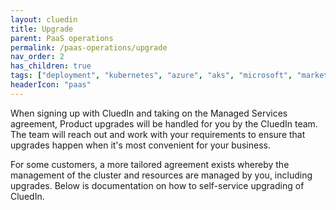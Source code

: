 ```yaml
---
layout: cluedin
title: Upgrade
parent: PaaS operations
permalink: /paas-operations/upgrade
nav_order: 2
has_children: true
tags: ["deployment", "kubernetes", "azure", "aks", "microsoft", "marketplace", "azure-marketplace"]
headerIcon: "paas"
---
```


When signing up with CluedIn and taking on the Managed Services agreement, Product upgrades will be handled for you by the CluedIn team. The team will reach out and work with your requirements to ensure that upgrades happen when it's most convenient for your business.

For some customers, a more tailored agreement exists whereby the management of the cluster and resources are managed by you, including upgrades. Below is documentation on how to self-service upgrading of CluedIn.